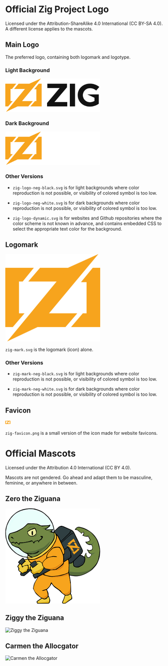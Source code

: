 # Official Zig Project Logo

Licensed under the Attribution-ShareAlike 4.0 International (CC BY-SA 4.0).
A different license applies to the mascots.

## Main Logo

The preferred logo, containing both logomark and logotype.

### Light Background

<img alt="Zig Logo" src="zig-logo-dark.svg" width="300">

### Dark Background

<img alt="Zig Logo" src="zig-logo-light.svg" width="300">

### Other Versions

 * `zig-logo-neg-black.svg` is for light backgrounds where color reproduction is not
   possible, or visibility of colored symbol is too low.

 * `zig-logo-neg-white.svg` is for dark backgrounds where color reproduction is not
   possible, or visibility of colored symbol is too low.

 * `zig-logo-dynamic.svg` is for websites and Github repositories where the color
   scheme is not known in advance, and contains embedded CSS to select the appropriate
   text color for the background.

## Logomark

<img alt="Zig Mark" src="zig-mark.svg" width="300">

`zig-mark.svg` is the logomark (icon) alone.

### Other Versions

 * `zig-mark-neg-black.svg` is for light backgrounds where color reproduction is not
   possible, or visibility of colored symbol is too low.

 * `zig-mark-neg-white.svg` is for dark backgrounds where color reproduction is not
   possible, or visibility of colored symbol is too low.

## Favicon

<img alt="Zig Favicon" src="zig-favicon.png" width="16" height="16">

`zig-favicon.png` is a small version of the icon made for website favicons.


# Official Mascots

Licensed under the Attribution 4.0 International (CC BY 4.0).

Mascots are not gendered. Go ahead and adapt them to be masculine, feminine, or
anywhere in between.

## Zero the Ziguana

<img alt="Zero the Ziguana" src="zero.svg" width="300">

## Ziggy the Ziguana

<img alt="Ziggy the Ziguana" src="ziggy.svg" width="300">

## Carmen the Allocgator

<img alt="Carmen the Allocgator" src="carmen.svg" width="300">
